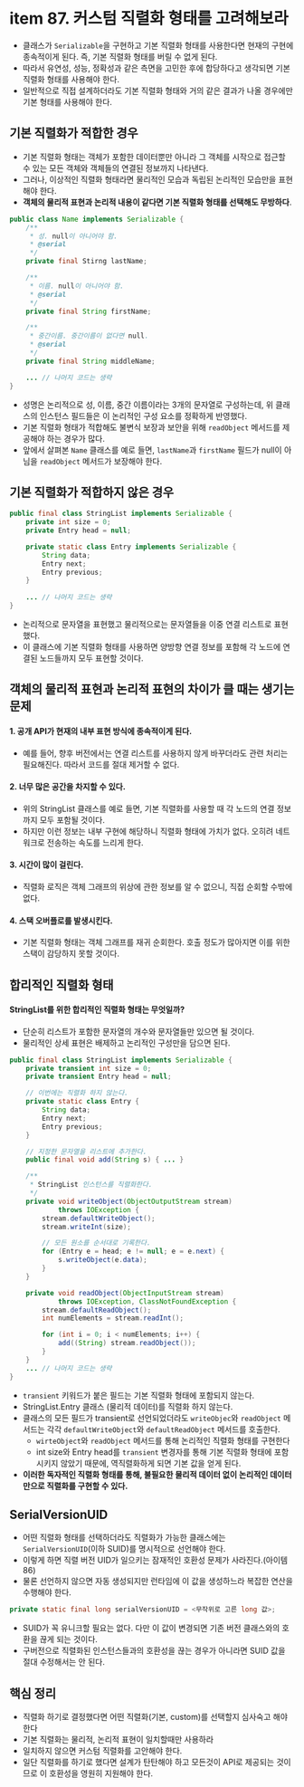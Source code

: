 # item 87. 커스텀 직렬화 형태를 고려해보라

- 클래스가 `Serializable`을 구현하고 기본 직렬화 형태를 사용한다면 현재의 구현에 종속적이게 된다. 즉, 기본 직렬화 형태를 버릴 수 없게 된다.
- 따라서 유연성, 성능, 정확성과 같은 측면을 고민한 후에 합당하다고 생각되면 기본 직렬화 형태를 사용해야 한다.
- 일반적으로 직접 설계하더라도 기본 직렬화 형태와 거의 같은 결과가 나올 경우에만 기본 형태를 사용해야 한다.

## 기본 직렬화가 적합한 경우
- 기본 직렬화 형태는 객체가 포함한 데이터뿐만 아니라 그 객체를 시작으로 접근할 수 있는 모든 객체와 객체들의 연결된 정보까지 나타낸다.
- 그러나, 이상적인 직렬화 형태라면 물리적인 모습과 독립된 논리적인 모습만을 표현해야 한다.
- **객체의 물리적 표현과 논리적 내용이 같다면 기본 직렬화 형태를 선택해도 무방하다**.

```java
public class Name implements Serializable {
    /**
     * 성. null이 아니어야 함.
     * @serial
     */
    private final Stirng lastName;

    /**
     * 이름. null이 아니어야 함.
     * @serial
     */
    private final String firstName;

    /**
     * 중간이름. 중간이름이 없다면 null.
     * @serial
     */
    private final String middleName;

    ... // 나머지 코드는 생략
}
```
- 성명은 논리적으로 성, 이름, 중간 이름이라는 3개의 문자열로 구성하는데, 위 클래스의 인스턴스 필드들은 이 논리적인 구성 요소를 정확하게 반영했다.
- 기본 직렬화 형태가 적합해도 불변식 보장과 보안을 위해 `readObject` 메서드를 제공해야 하는 경우가 많다.
- 앞에서 살펴본 `Name` 클래스를 예로 들면, `lastName`과 `firstName` 필드가 null이 아님을 `readObject` 메서드가 보장해야 한다.

## 기본 직렬화가 적합하지 않은 경우
```java
public final class StringList implements Serializable {
    private int size = 0;
    private Entry head = null;

    private static class Entry implements Serializable {
        String data;
        Entry next;
        Entry previous;
    }
    
    ... // 나머지 코드는 생략
}
```
- 논리적으로 문자열을 표현했고 물리적으로는 문자열들을 이중 연결 리스트로 표현했다.
- 이 클래스에 기본 직렬화 형태를 사용하면 양방향 연결 정보를 포함해 각 노드에 연결된 노드들까지 모두 표현할 것이다.

## 객체의 물리적 표현과 논리적 표현의 차이가 클 때는 생기는 문제
#### 1. 공개 API가 현재의 내부 표현 방식에 종속적이게 된다.
- 예를 들어, 향후 버전에서는 연결 리스트를 사용하지 않게 바꾸더라도 관련 처리는 필요해진다. 따라서 코드를 절대 제거할 수 없다.
#### 2. 너무 많은 공간을 차지할 수 있다.
- 위의 StringList 클래스를 예로 들면, 기본 직렬화를 사용할 때 각 노드의 연결 정보까지 모두 포함될 것이다.
- 하지만 이런 정보는 내부 구현에 해당하니 직렬화 형태에 가치가 없다. 오히려 네트워크로 전송하는 속도를 느리게 한다.
#### 3. 시간이 많이 걸린다.
- 직렬화 로직은 객체 그래프의 위상에 관한 정보를 알 수 없으니, 직접 순회할 수밖에 없다.
#### 4. 스택 오버플로를 발생시킨다.
- 기본 직렬화 형태는 객체 그래프를 재귀 순회한다. 호출 정도가 많아지면 이를 위한 스택이 감당하지 못할 것이다.

## 합리적인 직렬화 형태
#### StringList를 위한 합리적인 직렬화 형태는 무엇일까?
- 단순히 리스트가 포함한 문자열의 개수와 문자열들만 있으면 될 것이다.
- 물리적인 상세 표현은 배제하고 논리적인 구성만을 담으면 된다.
```java
public final class StringList implements Serializable {
    private transient int size = 0;
    private transient Entry head = null;

    // 이번에는 직렬화 하지 않는다.
    private static class Entry {
        String data;
        Entry next;
        Entry previous;
    }

    // 지정한 문자열을 리스트에 추가한다.
    public final void add(String s) { ... }

    /**
     * StringList 인스턴스를 직렬화한다.
     */
    private void writeObject(ObjectOutputStream stream)
            throws IOException {
        stream.defaultWriteObject();
        stream.writeInt(size);

        // 모든 원소를 순서대로 기록한다.
        for (Entry e = head; e != null; e = e.next) {
            s.writeObject(e.data);
        }
    }

    private void readObject(ObjectInputStream stream)
            throws IOException, ClassNotFoundException {
        stream.defaultReadObject();
        int numElements = stream.readInt();

        for (int i = 0; i < numElements; i++) {
            add((String) stream.readObject());
        }
    }
    ... // 나머지 코드는 생략
}
```
- `transient` 키워드가 붙은 필드는 기본 직렬화 형태에 포함되지 않는다.
- StringList.Entry 클래스 (물리적 데이터)를 직렬화 하지 않는다.
- 클래스의 모든 필드가 transient로 선언되었더라도 `writeObjec`와 `readObject` 메서드는 각각 `defaultWriteObject`와 `defaultReadObject` 메서드를 호출한다.
  - `wirteObject`와 `readObject` 메서드를 통해 논리적인 직렬화 형태를 구현한다
  - int size와 Entry head를 `transient` 변경자를 통해 기본 직렬화 형태에 포함시키지 않았기 때문에, 역직렬화하게 되면 기본 값을 얻게 된다.
- **이러한 독자적인 직렬화 형태를 통해, 불필요한 물리적 데이터 없이 논리적인 데이터만으로 직렬화를 구현할 수 있다.**

## SerialVersionUID
- 어떤 직렬화 형태를 선택하더라도 직렬화가 가능한 클래스에는 `SerialVersionUID`(이하 SUID)를 명시적으로 선언해야 한다.
- 이렇게 하면 직렬 버전 UID가 일으키는 잠재적인 호환성 문제가 사라진다.(아이템 86)
- 물론 선언하지 않으면 자동 생성되지만 런타임에 이 값을 생성하느라 복잡한 연산을 수행해야 한다.
```java
private static final long serialVersionUID = <무작위로 고른 long 값>;
```
- SUID가 꼭 유니크할 필요는 없다. 다만 이 값이 변경되면 기존 버전 클래스와의 호환을 끊게 되는 것이다.
- 구버전으로 직렬화된 인스턴스들과의 호환성을 끊는 경우가 아니라면 SUID 값을 절대 수정해서는 안 된다.

## 핵심 정리
- 직렬화 하기로 결정했다면 어떤 직렬화(기본, custom)를 선택할지 심사숙고 해야한다
- 기본 직렬화는 물리적, 논리적 표현이 일치할때만 사용하라
- 일치하지 않으면 커스텀 직렬화를 고안해야 한다.
- 일단 직렬화를 하기로 했다면 설계가 탄탄해야 하고 모든것이 API로 제공되는 것이므로 이 호환성을 영원히 지원해야 한다.

